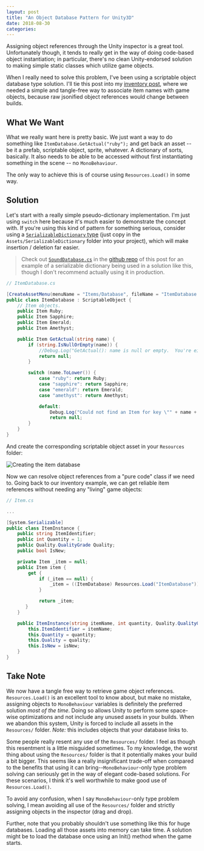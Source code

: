 ```yaml
---
layout: post
title: "An Object Database Pattern for Unity3D"
date: 2018-08-30
categories:
---
```

Assigning object references through the Unity inspector is a great tool.  Unfortunately though, it tends to really get in the way of doing code-based object instantiation; in particular, there's no clean Unity-endorsed solution to making simple static classes which utilize game objects.

When I really need to solve this problem, I've been using a scriptable object database type solution.  I'll tie this post into my [inventory post](https://toqoz.svbtle.com/a-unity-inventory-system-that-actually-works), where we needed a simple and tangle-free way to associate item names with game objects, because raw jsonified object references would change between builds.

## What We Want
What we really want here is pretty basic.  We just want a way to do something like `ItemDatabase.GetActual("ruby");` and get back an asset -- be it a prefab, scriptable object, sprite, whatever.  A dictionary of sorts, basically.  It also needs to be able to be accessed without first instantiating something in the scene -- no `MonoBehaviour`.

The only way to achieve this is of course using `Resources.Load()` in some way.

## Solution
Let's start with a really simple pseudo-dictionary implementation.  I'm just using `switch` here because it's much easier to demonstrate the concept with.  If you're using this kind of pattern for something serious, consider using a [`SerializableDictionary` type](https://github.com/azixMcAze/Unity-SerializableDictionary) (just copy in the `Assets/SerializableDictionary` folder into your project), which will make insertion / deletion far easier.

>Check out [`SoundDatabase.cs`](https://github.com/Toqozz/blog-code/blob/master/database/SoundDatabase.cs) in the [github repo](https://github.com/Toqozz/blog-code/blob/master/database) of this post for an example of a serializable dictionary being used in a solution like this, though I don't recommend actually using it in production.

```cs
// ItemDatabase.cs

[CreateAssetMenu(menuName = "Items/Database", fileName = "ItemDatabase.asset")]
public class ItemDatabase : ScriptableObject {
    // Item objects.
    public Item Ruby;
    public Item Sapphire;
    public Item Emerald;
    public Item Amethyst;

    public Item GetActual(string name) {
        if (string.IsNullOrEmpty(name)) {
            //Debug.Log("GetActual(): name is null or empty.  You're either checking an empty slot or using this function incorrectly.");
            return null;
        }

        switch (name.ToLower()) {
            case "ruby": return Ruby;
            case "sapphire": return Sapphire;
            case "emerald": return Emerald;
            case "amethyst": return Amethyst;

            default:
                Debug.Log("Could not find an Item for key \"" + name + "\", is it typed correctly?");
                return null;
        }
    }
}
```

And create the corresponding scriptable object asset in your `Resources` folder:

![Creating the item database](/assets/2018_creating_item_database.gif)

Now we can resolve object references from a "pure code" class if we need to.  Going back to our inventory example, we can get reliable item references without needing any "living" game objects:
```cs
// Item.cs

...

[System.Serializable]
public class ItemInstance {
    public string ItemIdentifier;
    public int Quantity = 1;
    public Quality.QualityGrade Quality;
    public bool IsNew;

    private Item _item = null;
    public Item item {
        get {
            if (_item == null) {
                _item = ((ItemDatabase) Resources.Load("ItemDatabase")).GetActual(ItemIdentifier);
            }

            return _item;
       }
    }

    public ItemInstance(string itemName, int quantity, Quality.QualityGrade quality, bool isNew) {
        this.ItemIdentifier = itemName;
        this.Quantity = quantity;
        this.Quality = quality;
        this.IsNew = isNew;
    }
}
```

## Take Note
We now have a tangle free way to retrieve game object references.  `Resources.Load()` is an excellent tool to know about, but make no mistake, assigning objects to `MonoBehaviour` variables is definitely the preferred solution *most of the time*.  Doing so allows Unity to perform some space-wise optimizations and not include any unused assets in your builds.  When we abandon this system, Unity is forced to include all assets in the  `Resources/` folder.  *Note:* this includes objects that your database links to.

Some people really resent any use of the `Resources/` folder.  I feel as though this resentment is a little misguided sometimes.  To my knowledge, the worst thing about using the `Resources/` folder is that it potentially makes your build a bit bigger.  This seems like a really insignificant trade-off when compared to the benefits that using it can bring--`MonoBehaviour`-only type problem solving can seriously get in the way of elegant code-based solutions.  For these scenarios, I think it's well worthwhile to make good use of `Resources.Load()`.

To avoid any confusion, when I say `MonoBehaviour`-only type problem solving, I mean avoiding all use of the `Resources/` folder and strictly assigning objects in the inspector (drag and drop).

Further, note that you probably shouldn't use something like this for huge databases.  Loading all those assets into memory can take time.  A solution might be to load the database once using an Init() method when the game starts.

